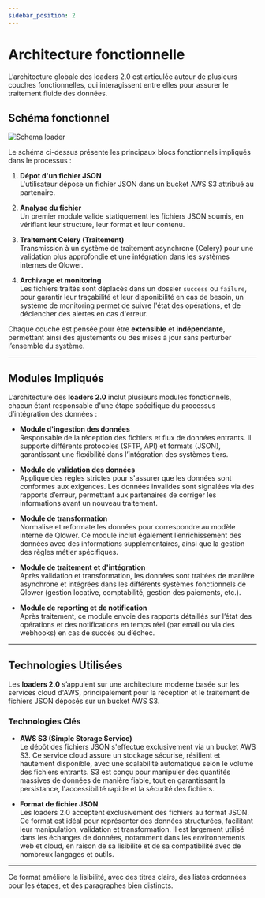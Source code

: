 ```yaml
---
sidebar_position: 2
---
```


# Architecture fonctionnelle

L’architecture globale des loaders 2.0 est articulée autour de plusieurs couches fonctionnelles, qui interagissent entre elles pour assurer le traitement fluide des données.

## Schéma fonctionnel

![Schema loader](/img/loader-schema.svg)

Le schéma ci-dessus présente les principaux blocs fonctionnels impliqués dans le processus :

1. **Dépot d'un fichier JSON**  
   L'utilisateur dépose un fichier JSON dans un bucket AWS S3 attribué au partenaire.

2. **Analyse du fichier**  
   Un premier module valide statiquement les fichiers JSON soumis, en vérifiant leur structure, leur format et leur contenu.

3. **Traitement Celery (Traitement)**  
   Transmission à un système de traitement asynchrone (Celery) pour une validation plus approfondie et une intégration dans les systèmes internes de Qlower.

4. **Archivage et monitoring**  
   Les fichiers traités sont déplacés dans un dossier `success` ou `failure`, pour garantir leur traçabilité et leur disponibilité en cas de besoin, un système de monitoring permet de suivre l'état des opérations, et de déclencher des alertes en cas d'erreur.

Chaque couche est pensée pour être **extensible** et **indépendante**, permettant ainsi des ajustements ou des mises à jour sans perturber l’ensemble du système.

---

## Modules Impliqués

L’architecture des **loaders 2.0** inclut plusieurs modules fonctionnels, chacun étant responsable d'une étape spécifique du processus d’intégration des données :

- **Module d'ingestion des données**  
  Responsable de la réception des fichiers et flux de données entrants. Il supporte différents protocoles (SFTP, API) et formats (JSON), garantissant une flexibilité dans l’intégration des systèmes tiers.

- **Module de validation des données**  
  Applique des règles strictes pour s'assurer que les données sont conformes aux exigences. Les données invalides sont signalées via des rapports d’erreur, permettant aux partenaires de corriger les informations avant un nouveau traitement.

- **Module de transformation**  
  Normalise et reformate les données pour correspondre au modèle interne de Qlower. Ce module inclut également l’enrichissement des données avec des informations supplémentaires, ainsi que la gestion des règles métier spécifiques.

- **Module de traitement et d'intégration**  
  Après validation et transformation, les données sont traitées de manière asynchrone et intégrées dans les différents systèmes fonctionnels de Qlower (gestion locative, comptabilité, gestion des paiements, etc.).

- **Module de reporting et de notification**  
  Après traitement, ce module envoie des rapports détaillés sur l’état des opérations et des notifications en temps réel (par email ou via des webhooks) en cas de succès ou d’échec.

---

## Technologies Utilisées

Les **loaders 2.0** s’appuient sur une architecture moderne basée sur les services cloud d'AWS, principalement pour la réception et le traitement de fichiers JSON déposés sur un bucket AWS S3.

### Technologies Clés

- **AWS S3 (Simple Storage Service)**  
  Le dépôt des fichiers JSON s'effectue exclusivement via un bucket AWS S3. Ce service cloud assure un stockage sécurisé, résilient et hautement disponible, avec une scalabilité automatique selon le volume des fichiers entrants. S3 est conçu pour manipuler des quantités massives de données de manière fiable, tout en garantissant la persistance, l'accessibilité rapide et la sécurité des fichiers.

- **Format de fichier JSON**  
  Les loaders 2.0 acceptent exclusivement des fichiers au format JSON. Ce format est idéal pour représenter des données structurées, facilitant leur manipulation, validation et transformation. Il est largement utilisé dans les échanges de données, notamment dans les environnements web et cloud, en raison de sa lisibilité et de sa compatibilité avec de nombreux langages et outils.

---

Ce format améliore la lisibilité, avec des titres clairs, des listes ordonnées pour les étapes, et des paragraphes bien distincts.
